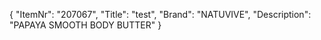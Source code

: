 {
  "ItemNr": "207067",
  "Title": "test",
  "Brand": "NATUVIVE",
  "Description": "PAPAYA SMOOTH BODY BUTTER"
}